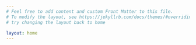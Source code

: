 ```yaml
---
# Feel free to add content and custom Front Matter to this file.
# To modify the layout, see https://jekyllrb.com/docs/themes/#overriding-theme-defaults
# try changing the layout back to home

layout: home
---
```

